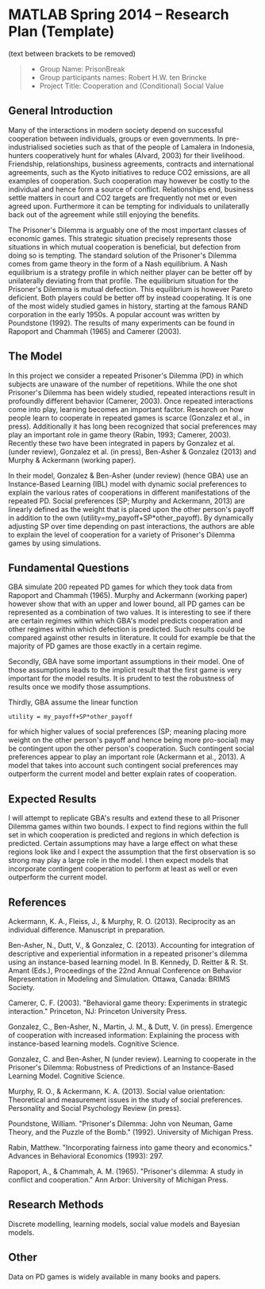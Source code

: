 # MATLAB Spring 2014 – Research Plan (Template)
(text between brackets to be removed)

> * Group Name: PrisonBreak
> * Group participants names: Robert H.W. ten Brincke
> * Project Title: Cooperation and (Conditional) Social Value

## General Introduction

Many of the interactions in modern society depend on successful cooperation between individuals, groups or even governments. In pre-industrialised societies such as that of the people of Lamalera in Indonesia, hunters cooperatively hunt for whales (Alvard, 2003) for their livelihood. Friendship, relationships, business agreements, contracts and international agreements, such as the Kyoto initiatives to reduce CO2 emissions, are all examples of cooperation. Such cooperation may however be costly to the individual and hence form a source of conflict. Relationships end, business settle matters in court and CO2 targets are frequently not met or even agreed upon. Furthermore it can be tempting for individuals to unilaterally back out of the agreement while still enjoying the benefits.

The Prisoner's Dilemma is arguably one of the most important classes of economic games. This strategic situation precisely represents those situations in which mutual cooperation is beneficial, but defection from doing so is tempting. The standard solution of the Prisoner's Dilemma comes from game theory in the form of a Nash equilibrium. A Nash equilibrium is a strategy profile in which neither player can be better off by unilaterally deviating from that profile. The equilibrium situation for the Prisoner's Dilemma is mutual defection. This equilibrium is however Pareto deficient. Both players could be better off by instead cooperating. It is one of the most widely studied games in history, starting at the famous RAND corporation in the early 1950s. A popular account was written by Poundstone (1992). The results of many experiments can be found in Rapoport and Chammah (1965) and Camerer (2003).

## The Model

In this project we consider a repeated Prisoner's Dilemma (PD) in which subjects are unaware of the number of repetitions. While the one shot Prisoner's Dilemma has been widely studied, repeated interactions result in profoundly different behavior (Camerer, 2003). Once repeated interactions come into play, learning becomes an important factor. Research on how people learn to cooperate in repeated games is scarce (Gonzalez et al., in press). Additionally it has long been recognized that social preferences may play an important role in game theory (Rabin, 1993; Camerer, 2003). Recently these two have been integrated in papers by Gonzalez et al. (under review), Gonzalez et al. (in press), Ben-Asher & Gonzalez (2013) and Murphy & Ackermann (working paper).

In their model, Gonzalez & Ben-Asher (under review) (hence GBA) use an Instance-Based Learning (IBL) model with dynamic social preferences to explain the various rates of cooperations in different manifestations of the repeated PD. Social preferences (SP; Murphy and Ackermann, 2013) are linearly defined as the weight that is placed upon the other person's payoff in addition to the own (utility=my_payoff+SP*other_payoff). By dynamically adjusting SP over time depending on past interactions, the authors are able to explain the level of cooperation for a variety of Prisoner's Dilemma games by using simulations.

## Fundamental Questions

GBA simulate 200 repeated PD games for which they took data from Rapoport and Chammah (1965). Murphy and Ackermann (working paper) however show that with an upper and lower bound, all PD games can be represented as a combination of two values. It is interesting to see if there are certain regimes within which GBA's model predicts cooperation and other regimes within which defection is predicted. Such results could be compared against other results in literature. It could for example be that the majority of PD games are those exactly in a certain regime.

Secondly, GBA have some important assumptions in their model. One of those assumptions leads to the implicit result that the first game is very important for the model results. It is prudent to test the robustness of results once we modify those assumptions.

Thirdly, GBA assume the linear function

	utility = my_payoff+SP*other_payoff
	
for which higher values of social preferences (SP; meaning placing more weight on the other person's payoff and hence being more pro-social) may be contingent upon the other person's cooperation. Such contingent social preferences appear to play an important role (Ackermann et al., 2013). A model that takes into account such contingent social preferences may outperform the current model and better explain rates of cooperation.

## Expected Results

I will attempt to replicate GBA's results and extend these to all Prisoner Dilemma games within two bounds. I expect to find regions within the full set in which cooperation is predicted and regions in which defection is predicted. Certain assumptions may have a large effect on what these regions look like and I expect the assumption that the first observation is so strong may play a large role in the model. I then expect models that incorporate contingent cooperation to perform at least as well or even outperform the current model.

## References 

Ackermann, K. A., Fleiss, J., & Murphy, R. O. (2013). Reciprocity as an individual difference. Manuscript in preparation.

Ben-Asher, N., Dutt, V., & Gonzalez, C. (2013). Accounting for integration of descriptive and experiential information in a repeated prisoner's dilemma using an instance-based learning model. In B. Kennedy, D. Reitter & R. St. Amant (Eds.), Proceedings of the 22nd Annual Conference on Behavior Representation in Modeling and Simulation. Ottawa, Canada: BRIMS Society.

Camerer, C. F. (2003). "Behavioral game theory: Experiments in strategic interaction." Princeton, NJ: Princeton University Press.

Gonzalez, C., Ben-Asher, N., Martin, J. M., & Dutt, V. (in press). Emergence of cooperation with increased information: Explaining the process with instance-based learning models. Cognitive Science.

Gonzalez, C. and Ben-Asher, N (under review). Learning to cooperate in the Prisoner's Dilemma: Robustness of Predictions of an Instance-Based Learning Model. Cognitive Science.
Murphy, R. O., & Ackermann, K. A. (2013). Social value orientation: Theoretical and measurement issues in the study of social preferences. Personality and Social Psychology Review (in press).

Poundstone, William. "Prisoner's Dilemma: John von Neuman, Game Theory, and the Puzzle of the Bomb." (1992). University of Michigan Press.

Rabin, Matthew. "Incorporating fairness into game theory and economics." Advances in Behavioral Economics (1993): 297.

Rapoport, A., & Chammah, A. M. (1965). "Prisoner's dilemma: A study in conflict and cooperation." Ann Arbor: University of Michigan Press.

## Research Methods

Discrete modelling, learning models, social value models and Bayesian models.

## Other

Data on PD games is widely available in many books and papers.